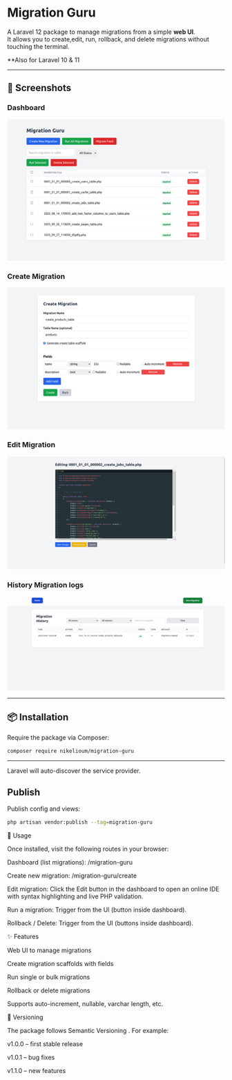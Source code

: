 # Migration Guru

A Laravel 12 package to manage migrations from a simple **web UI**.  
It allows you to create,edit, run, rollback, and delete migrations without touching the terminal.

**Also for Laravel 10 & 11

---

## 📸 Screenshots

### Dashboard
![Migration Guru Dashboard](docs/doc1.png)

### Create Migration
![Create Migration UI](docs/doc2.png)

### Edit Migration
![Create Migration UI](docs/doc3.png)

### History Migration logs
![Create Migration UI](docs/doc4.png)

---

## 📦 Installation

Require the package via Composer:

```bash
composer require nikelioum/migration-guru
```

---

Laravel will auto-discover the service provider.

## Publish
Publish config and views:

```bash
php artisan vendor:publish --tag=migration-guru
```

🚀 Usage

Once installed, visit the following routes in your browser:

Dashboard (list migrations):
/migration-guru

Create new migration:
/migration-guru/create

Edit migration:
Click the Edit button in the dashboard to open an online IDE with syntax highlighting and live PHP validation.

Run a migration:
Trigger from the UI (button inside dashboard).

Rollback / Delete:
Trigger from the UI (buttons inside dashboard).

✨ Features

Web UI to manage migrations

Create migration scaffolds with fields

Run single or bulk migrations

Rollback or delete migrations

Supports auto-increment, nullable, varchar length, etc.

🔖 Versioning

The package follows Semantic Versioning
.
For example:

v1.0.0 – first stable release

v1.0.1 – bug fixes

v1.1.0 – new features